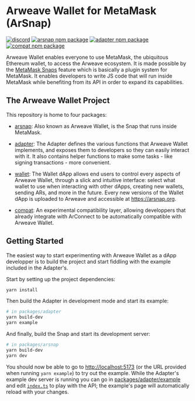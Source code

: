 # Arweave Wallet for MetaMask (ArSnap)

[![discord](https://img.shields.io/badge/dynamic/json?url=https%3A%2F%2Fdiscord.com%2Fapi%2Finvites%2FhkHgXEKa%3Fwith_counts%3Dtrue&query=%24.approximate_presence_count&logo=discord&logoColor=white&label=discord&color=green)](https://discord.gg/NW5RqQP338)
[![arsnap npm package](https://img.shields.io/npm/v/%40pianity%2Farsnap?logo=npm&label=%40pianity%2Farsnap)](https://www.npmjs.com/package/@pianity/arsnap)
[![adapter npm package](https://img.shields.io/npm/v/%40pianity%2Farsnap-adapter?logo=npm&label=%40pianity%2Farsnap-adapter)](https://www.npmjs.com/package/@pianity/arsnap-adapter)
[![compat npm package](https://img.shields.io/npm/v/%40pianity%2Farsnap-compat?logo=npm&label=%40pianity%2Farsnap-compat)](https://www.npmjs.com/package/@pianity/arsnap-compat)

Arweave Wallet enables everyone to use MetaMask, the ubiquitous Ethereum wallet, to access the
Arweave ecosystem. It is made possible by the [MetaMask Snaps](https://metamask.io/snaps) feature
which is basically a plugin system for MetaMask. It enables developers to write JS code that will
run inside MetaMask while benefiting from its API in order to expand its capabilities.

## The Arweave Wallet Project

This repository is home to four packages:

- [arsnap](/packages/arsnap): Also known as Arweave Wallet, is the Snap that runs inside MetaMask.

- [adapter](/packages/adapter): The Adapter defines the various functions that Arweave Wallet
implements, and exposes them to developers so they can easily interact with it. It also contains
helper functions to make some tasks - like signing transactions - more convenient.

- [wallet](/packages/wallet): The Wallet dApp allows end users to control every aspects of Arweave
Wallet, through a slick and intuitive interface: select what wallet to use when interacting with
other dApps, creating new wallets, sending ARs, and more in the future. Every new versions of the
Wallet dApp is uploaded to Arweave and accessible at <https://arsnap.org>.

- [compat](/packages/compat): An experimental compatibility layer, allowing developpers that
already integrate with ArConnect to be automatically compatible with Arweave Wallet.

## Getting Started

The easiest way to start experimenting with Arweave Wallet as a dApp developper is to build the
project and start fiddling with the example included in the Adapter's.

Start by setting up the project dependencies:

```bash
yarn install
```

Then build the Adapter in development mode and start its example:

```bash
# in packages/adapter
yarn build-dev
yarn example
```

And finally, build the Snap and start its development server:

```bash
# in packages/arsnap
yarn build-dev
yarn dev
```

You should now be able to go to <http://localhost:5173> (or the URL provided when running `yarn
example`) to try out the example. While the Adapter's example dev server is running you can go in
[packages/adapter/example](/packages/adapter/example) and edit
[`index.ts`](/packages/adapter/example/index.ts) to play with the API; the example's page will
automatically reload with your changes.
